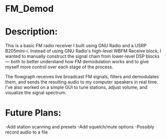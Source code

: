 # FM_Demod

# Description:
This is a basic FM radio receiver I built using GNU Radio and a USRP B205mini-i. Instead of using GNU Radio's high-level WBFM Receive block, I wanted to manually construct the signal chain from lower-level DSP blocks — both to better understand how FM demodulation works and to give myself more control over each stage of the process.

The flowgraph receives live broadcast FM signals, filters and demodulates them, and sends the resulting audio to my computer speakers in real time. I've also worked on a simple GUI to tune stations, adjust volume, and visualize the signal spectrum.

# Future Plans:
-Add station scanning and presets
-Add squelch/mute options
-Possibly record audio to a file
